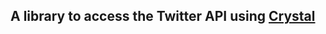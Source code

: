 A library to access the Twitter API using [Crystal][]
-----------------------------------------------------

[crystal]: http://crystal-lang.org/
